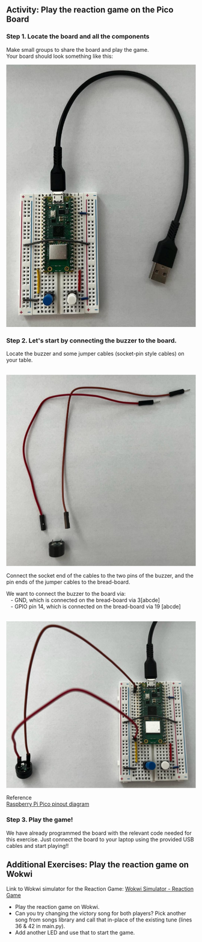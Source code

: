 ## Activity: Play the reaction game on the Pico Board

### Step 1. Locate the board and all the components <br>

Make small groups to share the board and play the game.<br>
Your board should look something like this:

  ![Exercise 1: Board Setup](https://github.com/GHCFW/WorkshopExercise23/blob/main/images/Exercise_1_Board_Setup.jpeg)


### Step 2. Let's start by connecting the buzzer to the board. <br>
   Locate the buzzer and some jumper cables (socket-pin style cables) on your table. <br>

  &nbsp; &nbsp; ![Exercise 3: Buzzer](https://github.com/GHCFW/WorkshopExercise23/blob/main/images/Buzzer_Connections.jpeg)

  Connect the socket end of the cables to the two pins of the buzzer, and the pin ends of the jumper cables to the bread-board.

  We want to connect the buzzer to the board via: <br>
   &nbsp; &nbsp;- GND, which is connected on the bread-board via 3[abcde] <br>
   &nbsp; &nbsp;- GPIO pin 14, which is connected on the bread-board via 19 [abcde] <br>

   &nbsp; &nbsp; ![Exercise 3: Connecting Buzzer to the Board](https://github.com/GHCFW/WorkshopExercise23/blob/main/images/Buzzer_On_Board.jpeg)

   Reference <br>
      [Raspberry Pi Pico pinout diagram](https://datasheets.raspberrypi.com/pico/Pico-R3-A4-Pinout.pdf?_gl=1*1ish86u*_ga*MTc0NDY1MTcyMC4xNjk0MDQ3NTcw*_ga_22FD70LWDS*MTY5NDA1MTUwNC4yLjAuMTY5NDA1MTUwNS4wLjAuMA..)


### Step 3. Play the game!
  We have already programmed the board with the relevant code needed for this exercise. 
  Just connect the board to your laptop using the provided USB cables and start playing!!



## Additional Exercises: Play the reaction game on Wokwi
Link to Wokwi simulator for the Reaction Game:  [Wokwi Simulator - Reaction Game ](https://wokwi.com/projects/423198616631390209)

- Play the reaction game on Wokwi.
- Can you try changing the victory song for both players? Pick another song from songs library and call that in-place of the existing tune (lines 36 & 42 in main.py).
- Add another LED and use that to start the game.
